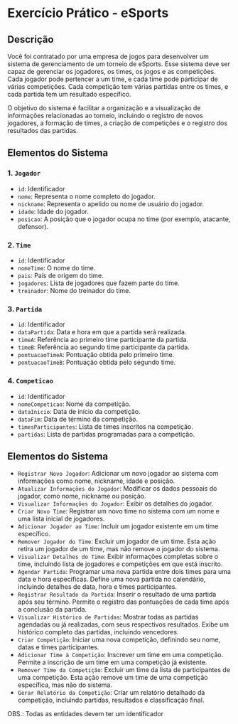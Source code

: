 # Exercício Prático - eSports

## Descrição

Você foi contratado por uma empresa de jogos para desenvolver um sistema de gerenciamento de um torneio de eSports. Esse sistema deve ser capaz de gerenciar os jogadores, os times, os jogos e as competições. Cada jogador pode pertencer a um time, e cada time pode participar de várias competições. Cada competição tem várias partidas entre os times, e cada partida tem um resultado específico.

O objetivo do sistema é facilitar a organização e a visualização de informações relacionadas ao torneio, incluindo o registro de novos jogadores, a formação de times, a criação de competições e o registro dos resultados das partidas.

## Elementos do Sistema

### 1. `Jogador`

- `id`: Identificador
- `nome`: Representa o nome completo do jogador.
- `nickname`: Representa o apelido ou nome de usuário do jogador.
- `idade`: Idade do jogador.
- `posicao`: A posição que o jogador ocupa no time (por exemplo, atacante, defensor).

### 2. `Time`

- `id`: Identificador
- `nomeTime`: O nome do time.
- `pais`: País de origem do time.
- `jogadores`: Lista de jogadores que fazem parte do time.
- `treinador`: Nome do treinador do time.

### 3. `Partida`

- `id`: Identificador
- `dataPartida`: Data e hora em que a partida será realizada.
- `timeA`: Referência ao primeiro time participante da partida.
- `timeB`: Referência ao segundo time participante da partida.
- `pontuacaoTimeA`: Pontuação obtida pelo primeiro time.
- `pontuacaoTimeB`: Pontuação obtida pelo segundo time.

### 4. `Competicao`

- `id`: Identificador
- `nomeCompeticao`: Nome da competição.
- `dataInicio`: Data de início da competição.
- `dataFim`: Data de término da competição.
- `timesParticipantes`: Lista de times inscritos na competição.
- `partidas`: Lista de partidas programadas para a competição.

## Elementos do Sistema

- `Registrar Novo Jogador`: Adicionar um novo jogador ao sistema com informações como nome, nickname, idade e posição.
- `Atualizar Informações do Jogador`: Modificar os dados pessoais do jogador, como nome, nickname ou posição.
- `Visualizar Informações do Jogador`: Exibir os detalhes do jogador.
- `Criar Novo Time`: Registrar um novo time no sistema com um nome e uma lista inicial de jogadores.
- `Adicionar Jogador ao Time`: Incluir um jogador existente em um time específico.
- `Remover Jogador do Time`: Excluir um jogador de um time. Esta ação retira um jogador de um time, mas não remove o jogador do sistema.
- `Visualizar Detalhes do Time`: Exibir informações completas sobre o time, incluindo lista de jogadores e competições em que está inscrito.
- `Agendar Partida`: Programar uma nova partida entre dois times para uma data e hora específicas. Define uma nova partida no calendário, incluindo detalhes de data, hora e times participantes.
- `Registrar Resultado da Partida`: Inserir o resultado de uma partida após seu término. Permite o registro das pontuações de cada time após a conclusão da partida.
- `Visualizar Histórico de Partidas`: Mostrar todas as partidas agendadas ou já realizadas, com seus respectivos resultados. Exibe um histórico completo das partidas, incluindo vencedores.
- `Criar Competição`: Iniciar uma nova competição, definindo seu nome, datas e times participantes.
- `Adicionar Time à Competição`: Inscrever um time em uma competição. Permite a inscrição de um time em uma competição já existente.
- `Remover Time da Competição`: Excluir um time da lista de participantes de uma competição. Esta ação remove um time de uma competição específica, mas não do sistema.
- `Gerar Relatório da Competição`: Criar um relatório detalhado da competição, incluindo partidas, resultados e classificação final.

OBS.: Todas as entidades devem ter um identificador
